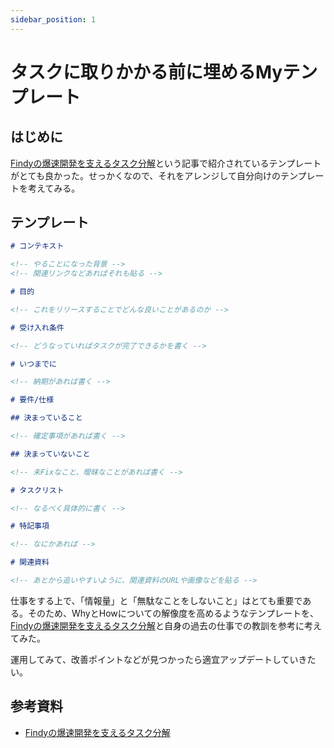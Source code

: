```yaml
---
sidebar_position: 1
---
```


# タスクに取りかかる前に埋めるMyテンプレート

## はじめに

[Findyの爆速開発を支えるタスク分解](https://tech.findy.co.jp/entry/2025/01/07/090000)という記事で紹介されているテンプレートがとても良かった。せっかくなので、それをアレンジして自分向けのテンプレートを考えてみる。

## テンプレート

```md
# コンテキスト

<!-- やることになった背景 -->
<!-- 関連リンクなどあればそれも貼る -->

# 目的

<!-- これをリリースすることでどんな良いことがあるのか -->

# 受け入れ条件

<!-- どうなっていればタスクが完了できるかを書く -->

# いつまでに

<!-- 納期があれば書く -->

# 要件/仕様

## 決まっていること

<!-- 確定事項があれば書く -->

## 決まっていないこと

<!-- 未Fixなこと、曖昧なことがあれば書く -->

# タスクリスト

<!-- なるべく具体的に書く -->

# 特記事項

<!-- なにかあれば -->

# 関連資料

<!-- あとから追いやすいように、関連資料のURLや画像などを貼る -->
```

仕事をする上で、「情報量」と「無駄なことをしないこと」はとても重要である。そのため、WhyとHowについての解像度を高めるようなテンプレートを、[Findyの爆速開発を支えるタスク分解](https://tech.findy.co.jp/entry/2025/01/07/090000)と自身の過去の仕事での教訓を参考に考えてみた。

運用してみて、改善ポイントなどが見つかったら適宜アップデートしていきたい。

## 参考資料

- [Findyの爆速開発を支えるタスク分解](https://tech.findy.co.jp/entry/2025/01/07/090000)
